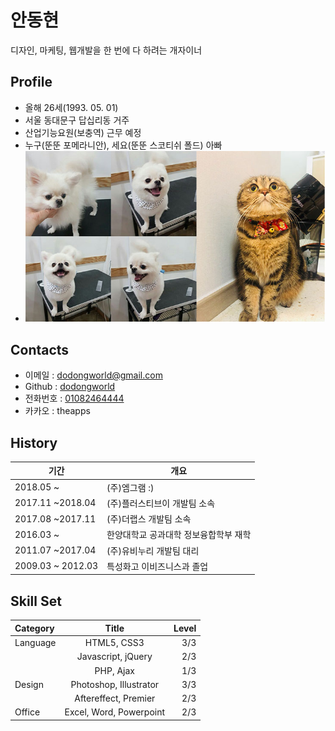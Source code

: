 
# 안동현
디자인, 마케팅, 웹개발을 한 번에 다 하려는 개자이너

## Profile

- 올해 26세(1993. 05. 01)
- 서울 동대문구 답십리동 거주
- 산업기능요원(보충역) 근무 예정
- 누구(뚠뚠 포메라니안), 세요(뚠뚠 스코티쉬 폴드) 아빠
- ![WhoRU](/WhoRU.jpg)

## Contacts

- 이메일 : [dodongworld@gmail.com](mailto:dodongworld@gmail.com)
- Github : [dodongworld](https://github.com/dodongworld)
- 전화번호 : [01082464444](tel:01082464444)
- 카카오 : theapps

## History

기간 | 개요
--------- | ---------
2018.05 ~ | (주)엠그램 :)
2017.11 ~2018.04 | (주)플러스티브이 개발팀 소속
2017.08 ~2017.11 | (주)더랩스 개발팀 소속
2016.03 ~ | 한양대학교 공과대학 정보융합학부 재학
2011.07 ~2017.04 | (주)유비누리 개발팀 대리
2009.03 ~ 2012.03 | 특성화고 이비즈니스과 졸업

## Skill Set

| Category | Title | Level |
| :-------- | :--------: | --------: |
| Language | HTML5, CSS3 | 3/3 |
|  | Javascript, jQuery | 2/3 |
|  | PHP, Ajax | 1/3 |
| Design | Photoshop, Illustrator | 3/3 |
|  | Aftereffect, Premier | 2/3 |
| Office | Excel, Word, Powerpoint | 2/3 |


<!--
## Blog posts

- [The Fun Of Reinvention](https://phillyai.github.io/2017-07-02-The-Fun-Of-Reinvention/)
    - python3.6 에서 메타프로그래밍을 활용하여 흑마법을 부리는 포스트

- [C#의 튜플은 어디서부턴가 잘못되었다](https://phillyai.github.io/2017-08-22-Something-Wrong-In-Csharp-Tuple/)
    - C# 컴파일러의 오류를 찾기 위한 여정

- [2017년 회고](https://phillyai.github.io/2017-12-25-Look-Back-At-2017/)


## Personal Projects

> [모든 프로젝트들은 여기서](https://github.com/phillyai/all-my-projects)

### `2016-08-03` [USBLock](https://github.com/phillyai/USBLock)

![usb2](/imgs/usb2.png)

USB을 윈도우의 암호 대신 사용하는 화면 잠금 프로그램. C#으로 개발.

### `2017-03-05` [bumble](https://github.com/phillyai/bumble)

![bumble](/imgs/bumble.png)

컴파일러, 언어 디자인에 관심이 많아져서 만들어본 인터프리터 언어. 하지만 부족한 PL 지식과 맘에 들지 않는 언어 디자인으로 여러번 고민을 하다가 좀 더 공부를 한 뒤에 다시 만져보자고 다짐한 프로젝트. python3으로 개발.


### `2017-09-21 ~ 2017-10-15` [AssemblySharp](https://github.com/phillyai/AssemblySharp)

```csharp
int a = 200;
int result = (int)X86Assembly.ExecuteScript(
    ASM.MOV, REG.EAX, 100,
    ASM.ADD, REG.EAX, a,
    ASM.RET);
Console.WriteLine(result); // 300

int i = 100;
result = X86Assembly.ExecuteScript(
    ASM.mov, REG.EAX, 0,
    ASM.mov, REG.ECX, i,
    new Label("myloop"),
    ASM.add, REG.EAX, REG.ECX,
    ASM.loop, "myloop",
    ASM.ret));
Console.WriteLine(result); // 5050
```

C/C++ 의 __asm__ 혹은 __asm 키워드를 C#에서 비슷하게 구현하여 어셈블리 코드를 Just-In-Time으로 실행하게 해주는 라이브러리. C#으로 개발.

## Team Projects

### `2017-05-17 ~ 2017-09-14` [GCS](https://github.com/Big-BlueBerry/GCS)

![gcs](/imgs/gcs.png)

반응형 작도 시뮬레이션 프로그램. [수학을 좋아하는 친구](https://github.com/bigblueberry)와 함께 개발.
-->

